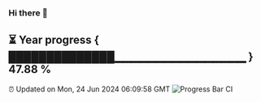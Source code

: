 ### Hi there 👋
⏳ Year progress { ██████████████▁▁▁▁▁▁▁▁▁▁▁▁▁▁▁▁ } 47.88 %
---
⏰ Updated on Mon, 24 Jun 2024 06:09:58 GMT
![Progress Bar CI](https://github.com/Moyi321/Moyi321/workflows/Progress%20Bar%20CI/badge.svg)

